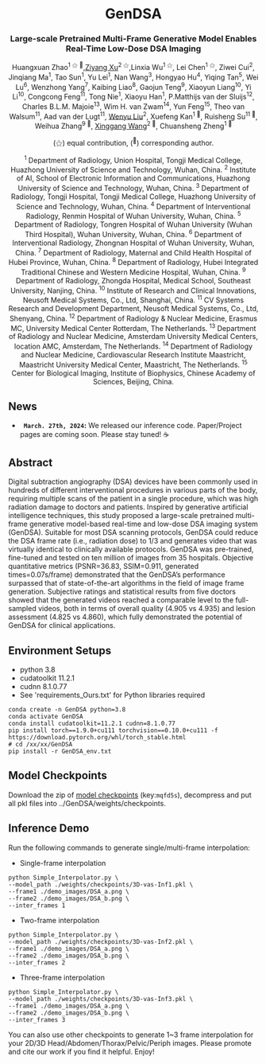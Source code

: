 <div align="center">
<h1>GenDSA</h1>
<h3>Large-scale Pretrained Multi-Frame Generative Model Enables Real-Time Low-Dose DSA Imaging</h3>

Huangxuan Zhao<sup>1 ⚝ :email:</sup>,[Ziyang Xu](https://ziyangxu.top/)<sup>2 ⚝</sup>,Linxia Wu<sup>1 ⚝</sup>, Lei Chen<sup>1 ⚝</sup>, Ziwei Cui<sup>2</sup>, Jinqiang Ma<sup>1</sup>, Tao Sun<sup>1</sup>, Yu Lei<sup>1</sup>, Nan Wang<sup>3</sup>, Hongyao Hu<sup>4</sup>, Yiqing Tan<sup>5</sup>, Wei Lu<sup>6</sup>, Wenzhong Yang<sup>7</sup>, Kaibing Liao<sup>8</sup>, Gaojun Teng<sup>9</sup>, Xiaoyun Liang<sup>10</sup>, Yi Li<sup>10</sup>, Congcong Feng<sup>11</sup>, Tong Nie<sup>1</sup>, Xiaoyu Han<sup>1</sup>, P.Matthijs van der Sluijs<sup>12</sup>, Charles B.L.M. Majoie<sup>13</sup>, Wim H. van Zwam<sup>14</sup>, Yun Feng<sup>15</sup>, Theo van Walsum<sup>11</sup>, Aad van der Lugt<sup>11</sup>, [Wenyu Liu](http://eic.hust.edu.cn/professor/liuwenyu/)<sup>2</sup>, Xuefeng Kan<sup>1 :email:</sup>, Ruisheng Su<sup>11 :email:</sup>, Weihua Zhang<sup>9 :email:</sup>, [Xinggang Wang](https://xwcv.github.io/)<sup>2 :email:</sup>, Chuansheng Zheng<sup>1 :email:</sup>

(⚝) equal contribution, (<sup>:email:</sup>) corresponding author.

<sup>1</sup> Department of Radiology, Union Hospital, Tongji Medical College, Huazhong University of Science and Technology, Wuhan, China.
<sup>2</sup> Institute of AI, School of Electronic Information and Communications, Huazhong University of Science and Technology, Wuhan, China.
<sup>3</sup> Department of Radiology, Tongji Hospital, Tongji Medical College, Huazhong University of Science and Technology, Wuhan, China.
<sup>4</sup> Department of Interventional Radiology, Renmin Hospital of Wuhan University, Wuhan, China.
<sup>5</sup> Department of Radiology, Tongren Hospital of Wuhan University (Wuhan Third Hospital), Wuhan University, Wuhan, China.
<sup>6</sup> Department of Interventional Radiology, Zhongnan Hospital of Wuhan University, Wuhan, China.
<sup>7</sup> Department of Radiology, Maternal and Child Health Hospital of Hubei Province, Wuhan, China.
<sup>8</sup> Department of Radiology, Hubei Integrated Traditional Chinese and Western Medicine Hospital, Wuhan, China.
<sup>9</sup> Department of Radiology, Zhongda Hospital, Medical School, Southeast University, Nanjing, China.
<sup>10</sup> Institute of Research and Clinical Innovations, Neusoft Medical Systems, Co., Ltd, Shanghai, China.
<sup>11</sup> CV Systems Research and Development Department, Neusoft Medical Systems, Co., Ltd, Shenyang, China.
<sup>12</sup> Department of Radiology & Nuclear Medicine, Erasmus MC, University Medical Center Rotterdam, The Netherlands.
<sup>13</sup> Department of Radiology and Nuclear Medicine, Amsterdam University Medical Centers, location AMC, Amsterdam, The Netherlands.
<sup>14</sup> Department of Radiology and Nuclear Medicine, Cardiovascular Research Institute Maastricht, Maastricht University Medical Center, Maastricht, The Netherlands.
<sup>15</sup> Center for Biological Imaging, Institute of Biophysics, Chinese Academy of Sciences, Beijing, China.


<!--
### [Project Page]() | [Paper link]()
-->

</div>

## News

* **` March. 27th, 2024`:** We released our inference code. Paper/Project pages are coming soon. Please stay tuned! ☕️

## Abstract
Digital subtraction angiography (DSA) devices have been commonly used in hundreds of different interventional procedures in various parts of the body, requiring multiple scans of the patient in a single procedure, which was high radiation damage to doctors and patients. Inspired by generative artificial intelligence techniques, this study proposed a large-scale pretrained multi-frame generative model-based real-time and low-dose DSA imaging system (GenDSA). Suitable for most DSA scanning protocols, GenDSA could reduce the DSA frame rate (i.e., radiation dose) to 1/3 and generates video that was virtually identical to clinically available protocols. GenDSA was pre-trained, fine-tuned and tested on ten million of images from 35 hospitals. Objective quantitative metrics (PSNR=36.83, SSIM=0.911, generated times=0.07s/frame) demonstrated that the GenDSA’s performance surpassed that of state-of-the-art algorithms in the field of image frame generation. Subjective ratings and statistical results from five doctors showed that the generated videos reached a comparable level to the full-sampled videos, both in terms of overall quality (4.905 vs 4.935) and lesion assessment (4.825 vs 4.860), which fully demonstrated the potential of GenDSA for clinical applications.


## Environment Setups

* python 3.8
* cudatoolkit 11.2.1
* cudnn 8.1.0.77
* See 'requirements_Ours.txt' for Python libraries required

```shell
conda create -n GenDSA python=3.8
conda activate GenDSA
conda install cudatoolkit=11.2.1 cudnn=8.1.0.77
pip install torch==1.9.0+cu111 torchvision==0.10.0+cu111 -f https://download.pytorch.org/whl/torch_stable.html
# cd /xx/xx/GenDSA
pip install -r GenDSA_env.txt
```

## Model Checkpoints
Download the zip of [model checkpoints](https://share.weiyun.com/ze6bOv0i) (key:```mqfd5s```), decompress and put all pkl files into ../GenDSA/weights/checkpoints.

## Inference Demo
Run the following commands to generate single/multi-frame interpolation:

* Single-frame interpolation
```shell
python Simple_Interpolator.py \
--model_path ./weights/checkpoints/3D-vas-Inf1.pkl \
--frame1 ./demo_images/DSA_a.png \
--frame2 ./demo_images/DSA_b.png \
--inter_frames 1
```

* Two-frame interpolation
```shell
python Simple_Interpolator.py \
--model_path ./weights/checkpoints/3D-vas-Inf2.pkl \
--frame1 ./demo_images/DSA_a.png \
--frame2 ./demo_images/DSA_b.png \
--inter_frames 2
```

* Three-frame interpolation
```shell
python Simple_Interpolator.py \
--model_path ./weights/checkpoints/3D-vas-Inf3.pkl \
--frame1 ./demo_images/DSA_a.png \
--frame2 ./demo_images/DSA_b.png \
--inter_frames 3
```

You can also use other checkpoints to generate 1~3 frame interpolation for your 2D/3D Head/Abdomen/Thorax/Pelvic/Periph images. Please promote and cite our work if you find it helpful. Enjoy!


<!--
## Acknowledgement


## Citation
-->

